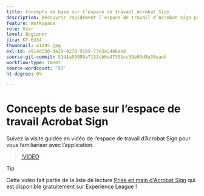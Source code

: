 ```yaml
---
title: Concepts de base sur l’espace de travail Acrobat Sign
description: Découvrir rapidement l’espace de travail d’Acrobat Sign pour prendre en main votre application
feature: Workspace
role: User
level: Beginner
jira: KT-6334
thumbnail: 41205.jpg
exl-id: a914d230-da29-4278-9189-77e3a2486ae8
source-git-commit: 51d1a59999a7132cb6e47351cc39a93d9a38eaeb
workflow-type: tm+mt
source-wordcount: '57'
ht-degree: 0%

---
```


# Concepts de base sur l’espace de travail Acrobat Sign

Suivez la visite guidée en vidéo de l’espace de travail d’Acrobat Sign pour vous familiariser avec l’application.

>[!VIDEO](https://video.tv.adobe.com/v/41205?quality=12&learn=on&hidetitle=true)

>[!TIP]
>
>Cette vidéo fait partie de la liste de lecture [Prise en main d&#39;Acrobat Sign](https://experienceleague.adobe.com/en/playlists/acrobat-sign-get-started-business-users) qui est disponible gratuitement sur Experience League !

